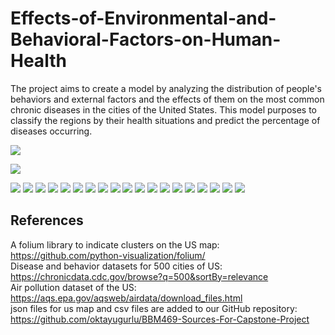 # Effects-of-Environmental-and-Behavioral-Factors-on-Human-Health
The project aims to create a model by analyzing the distribution of people's behaviors and external factors and the effects of them on the most common chronic diseases in the cities of the United States. This model purposes to classify the regions by their health situations and predict the percentage of diseases occurring.



![](https://github.com/oktayugurlu/Effects-of-Environmental-and-Behavioral-Factors-on-Human-Health/blob/master/presentation/1.jpg?raw=true)


![](https://github.com/oktayugurlu/Effects-of-Environmental-and-Behavioral-Factors-on-Human-Health/blob/master/presentation/2.jpg?raw=true)



![](https://github.com/oktayugurlu/Effects-of-Environmental-and-Behavioral-Factors-on-Human-Health/blob/master/presentation/3.png?raw=true)
![](https://github.com/oktayugurlu/Effects-of-Environmental-and-Behavioral-Factors-on-Human-Health/blob/master/presentation/4.png?raw=true)
![](https://github.com/oktayugurlu/Effects-of-Environmental-and-Behavioral-Factors-on-Human-Health/blob/master/presentation/5.png?raw=true)
![](https://github.com/oktayugurlu/Effects-of-Environmental-and-Behavioral-Factors-on-Human-Health/blob/master/presentation/6.png?raw=true)
![](https://github.com/oktayugurlu/Effects-of-Environmental-and-Behavioral-Factors-on-Human-Health/blob/master/presentation/7.png?raw=true)
![](https://github.com/oktayugurlu/Effects-of-Environmental-and-Behavioral-Factors-on-Human-Health/blob/master/presentation/8.png?raw=true)
![](https://github.com/oktayugurlu/Effects-of-Environmental-and-Behavioral-Factors-on-Human-Health/blob/master/presentation/9.png?raw=true)
![](https://github.com/oktayugurlu/Effects-of-Environmental-and-Behavioral-Factors-on-Human-Health/blob/master/presentation/10.png?raw=true)
![](https://github.com/oktayugurlu/Effects-of-Environmental-and-Behavioral-Factors-on-Human-Health/blob/master/presentation/11.png?raw=true)
![](https://github.com/oktayugurlu/Effects-of-Environmental-and-Behavioral-Factors-on-Human-Health/blob/master/presentation/12.png?raw=true)
![](https://github.com/oktayugurlu/Effects-of-Environmental-and-Behavioral-Factors-on-Human-Health/blob/master/presentation/13.png?raw=true)
![](https://github.com/oktayugurlu/Effects-of-Environmental-and-Behavioral-Factors-on-Human-Health/blob/master/presentation/14.png?raw=true)
![](https://github.com/oktayugurlu/Effects-of-Environmental-and-Behavioral-Factors-on-Human-Health/blob/master/presentation/15.png?raw=true)
![](https://github.com/oktayugurlu/Effects-of-Environmental-and-Behavioral-Factors-on-Human-Health/blob/master/presentation/16.png?raw=true)
![](https://github.com/oktayugurlu/Effects-of-Environmental-and-Behavioral-Factors-on-Human-Health/blob/master/presentation/17.png?raw=true)
![](https://github.com/oktayugurlu/Effects-of-Environmental-and-Behavioral-Factors-on-Human-Health/blob/master/presentation/18.png?raw=true)
![](https://github.com/oktayugurlu/Effects-of-Environmental-and-Behavioral-Factors-on-Human-Health/blob/master/presentation/19.png?raw=true)
![](https://github.com/oktayugurlu/Effects-of-Environmental-and-Behavioral-Factors-on-Human-Health/blob/master/presentation/20.png?raw=true)
![](https://github.com/oktayugurlu/Effects-of-Environmental-and-Behavioral-Factors-on-Human-Health/blob/master/presentation/21.png?raw=true)



## References

A folium library to indicate clusters on the US map: https://github.com/python-visualization/folium/
<br>Disease and behavior datasets for 500 cities of US: https://chronicdata.cdc.gov/browse?q=500&sortBy=relevance
<br>Air pollution dataset of the US: https://aqs.epa.gov/aqsweb/airdata/download_files.html
<br>json files for us map and csv files are added to our GitHub repository: https://github.com/oktayugurlu/BBM469-Sources-For-Capstone-Project
